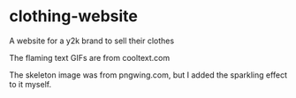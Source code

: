# clothing-website
A website for a y2k brand to sell their clothes

The flaming text GIFs are from cooltext.com

The skeleton image was from pngwing.com, but I added the sparkling effect to it myself.
